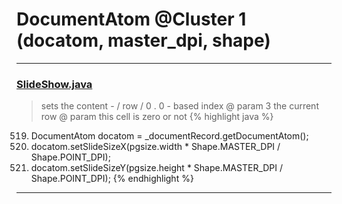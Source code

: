 # DocumentAtom @Cluster 1 (docatom, master_dpi, shape)

***

### [SlideShow.java](https://searchcode.com/codesearch/view/97394959/)
> sets the content - / row / 0 . 0 - based index @ param 3 the current row @ param this cell is zero or not 
{% highlight java %}
519. DocumentAtom docatom = _documentRecord.getDocumentAtom();
520. docatom.setSlideSizeX(pgsize.width * Shape.MASTER_DPI / Shape.POINT_DPI);
521. docatom.setSlideSizeY(pgsize.height * Shape.MASTER_DPI / Shape.POINT_DPI);
{% endhighlight %}

***

